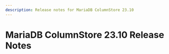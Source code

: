 ```yaml
---
description: Release notes for MariaDB ColumnStore 23.10
---
```


# MariaDB ColumnStore 23.10 Release Notes


